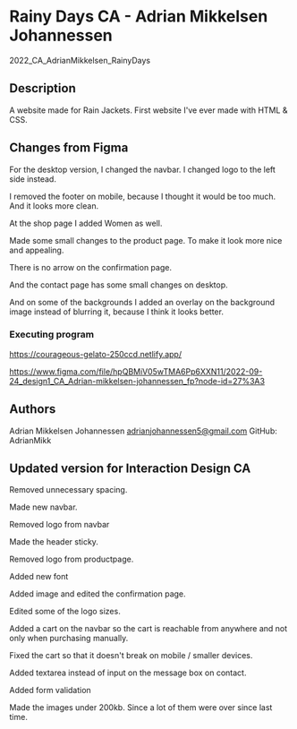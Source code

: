 # Rainy Days CA - Adrian Mikkelsen Johannessen

2022_CA_AdrianMikkelsen_RainyDays

## Description

A website made for Rain Jackets.
First website I've ever made with HTML & CSS.

## Changes from Figma

For the desktop version, I changed the navbar. I changed logo to the left side instead.

I removed the footer on mobile, because I thought it would be too much. And it looks more clean.

At the shop page I added Women as well.

Made some small changes to the product page. To make it look more nice and appealing.

There is no arrow on the confirmation page.

And the contact page has some small changes on desktop.

And on some of the backgrounds I added an overlay on the background image instead of blurring it, because I think it looks better.

### Executing program

https://courageous-gelato-250ccd.netlify.app/

https://www.figma.com/file/hpQBMiV05wTMA6Pp6XXN11/2022-09-24_design1_CA_Adrian-mikkelsen-johannessen_fp?node-id=27%3A3

## Authors

Adrian Mikkelsen Johannessen
adrianjohannessen5@gmail.com
GitHub: AdrianMikk

## Updated version for Interaction Design CA

Removed unnecessary spacing.

Made new navbar.

Removed logo from navbar

Made the header sticky.

Removed logo from productpage.

Added new font

Added image and edited the confirmation page.

Edited some of the logo sizes.

Added a cart on the navbar so the cart is reachable from anywhere and not only when purchasing manually.

Fixed the cart so that it doesn't break on mobile / smaller devices.

Added textarea instead of input on the message box on contact.

Added form validation

Made the images under 200kb. Since a lot of them were over since last time.
